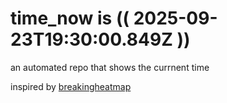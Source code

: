 # time_now is (( 2025-09-23T19:30:00.849Z ))

an automated repo that shows the currnent time

inspired by [breakingheatmap](https://github.com/breakingheatmap/breakingheatmap)